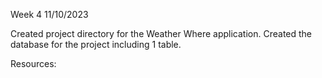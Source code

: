 Week 4
11/10/2023

Created project directory for the Weather Where application. Created the database for the project including 1 table.

Resources:
